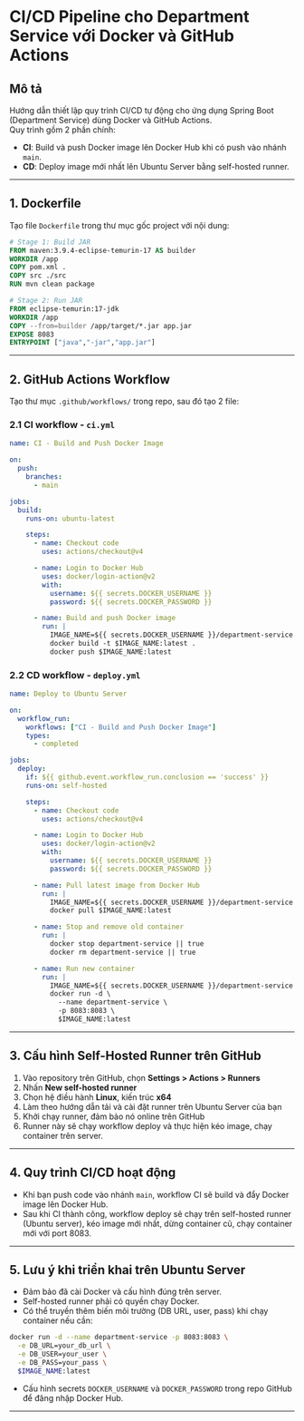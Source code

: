 # CI/CD Pipeline cho Department Service với Docker và GitHub Actions

## Mô tả

Hướng dẫn thiết lập quy trình CI/CD tự động cho ứng dụng Spring Boot (Department Service) dùng Docker và GitHub Actions.  
Quy trình gồm 2 phần chính:

- **CI**: Build và push Docker image lên Docker Hub khi có push vào nhánh `main`.
- **CD**: Deploy image mới nhất lên Ubuntu Server bằng self-hosted runner.

---

## 1. Dockerfile

Tạo file `Dockerfile` trong thư mục gốc project với nội dung:

```dockerfile
# Stage 1: Build JAR
FROM maven:3.9.4-eclipse-temurin-17 AS builder
WORKDIR /app
COPY pom.xml .
COPY src ./src
RUN mvn clean package

# Stage 2: Run JAR
FROM eclipse-temurin:17-jdk
WORKDIR /app
COPY --from=builder /app/target/*.jar app.jar
EXPOSE 8083
ENTRYPOINT ["java","-jar","app.jar"]
```

---

## 2. GitHub Actions Workflow

Tạo thư mục `.github/workflows/` trong repo, sau đó tạo 2 file:

### 2.1 CI workflow - `ci.yml`

```yaml
name: CI - Build and Push Docker Image

on:
  push:
    branches:
      - main

jobs:
  build:
    runs-on: ubuntu-latest

    steps:
      - name: Checkout code
        uses: actions/checkout@v4

      - name: Login to Docker Hub
        uses: docker/login-action@v2
        with:
          username: ${{ secrets.DOCKER_USERNAME }}
          password: ${{ secrets.DOCKER_PASSWORD }}

      - name: Build and push Docker image
        run: |
          IMAGE_NAME=${{ secrets.DOCKER_USERNAME }}/department-service
          docker build -t $IMAGE_NAME:latest .
          docker push $IMAGE_NAME:latest
```

### 2.2 CD workflow - `deploy.yml`

```yaml
name: Deploy to Ubuntu Server

on:
  workflow_run:
    workflows: ["CI - Build and Push Docker Image"]
    types:
      - completed

jobs:
  deploy:
    if: ${{ github.event.workflow_run.conclusion == 'success' }}
    runs-on: self-hosted

    steps:
      - name: Checkout code
        uses: actions/checkout@v4

      - name: Login to Docker Hub
        uses: docker/login-action@v2
        with:
          username: ${{ secrets.DOCKER_USERNAME }}
          password: ${{ secrets.DOCKER_PASSWORD }}

      - name: Pull latest image from Docker Hub
        run: |
          IMAGE_NAME=${{ secrets.DOCKER_USERNAME }}/department-service
          docker pull $IMAGE_NAME:latest

      - name: Stop and remove old container
        run: |
          docker stop department-service || true
          docker rm department-service || true

      - name: Run new container
        run: |
          IMAGE_NAME=${{ secrets.DOCKER_USERNAME }}/department-service
          docker run -d \
            --name department-service \
            -p 8083:8083 \
            $IMAGE_NAME:latest
```

---

## 3. Cấu hình Self-Hosted Runner trên GitHub

1. Vào repository trên GitHub, chọn **Settings > Actions > Runners**  
2. Nhấn **New self-hosted runner**  
3. Chọn hệ điều hành **Linux**, kiến trúc **x64**  
4. Làm theo hướng dẫn tải và cài đặt runner trên Ubuntu Server của bạn  
5. Khởi chạy runner, đảm bảo nó online trên GitHub  
6. Runner này sẽ chạy workflow deploy và thực hiện kéo image, chạy container trên server.

---

## 4. Quy trình CI/CD hoạt động

- Khi bạn push code vào nhánh `main`, workflow CI sẽ build và đẩy Docker image lên Docker Hub.  
- Sau khi CI thành công, workflow deploy sẽ chạy trên self-hosted runner (Ubuntu server), kéo image mới nhất, dừng container cũ, chạy container mới với port 8083.

---

## 5. Lưu ý khi triển khai trên Ubuntu Server

- Đảm bảo đã cài Docker và cấu hình đúng trên server.  
- Self-hosted runner phải có quyền chạy Docker.  
- Có thể truyền thêm biến môi trường (DB URL, user, pass) khi chạy container nếu cần:

```bash
docker run -d --name department-service -p 8083:8083 \
  -e DB_URL=your_db_url \
  -e DB_USER=your_user \
  -e DB_PASS=your_pass \
  $IMAGE_NAME:latest
```

- Cấu hình secrets `DOCKER_USERNAME` và `DOCKER_PASSWORD` trong repo GitHub để đăng nhập Docker Hub.

---
